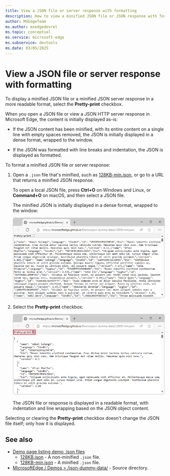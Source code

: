 ```yaml
---
title: View a JSON file or server response with formatting
description: How to view a minified JSON file or JSON response with formatting for readability, in Microsoft Edge.
author: MSEdgeTeam
ms.author: msedgedevrel
ms.topic: conceptual
ms.service: microsoft-edge
ms.subservice: devtools
ms.date: 03/05/2025
---
```

# View a JSON file or server response with formatting

To display a minified JSON file or a minified JSON server response in a more readable format, select the **Pretty-print** checkbox.

When you open a JSON file or view a JSON HTTP server response in Microsoft Edge, the content is initially displayed as-is:

* If the JSON content has been minified, with its entire content on a single line with empty spaces removed, the JSON is initially displayed in a dense format, wrapped to the window.

* If the JSON was formatted with line breaks and indentation, the JSON is displayed as formatted.


To format a minified JSON file or server response:

1. Open a `.json` file that's minified, such as [128KB-min.json](https://microsoftedge.github.io/Demos/json-dummy-data/128KB-min.json), or go to a URL that returns a minified JSON response.

   To open a local JSON file, press **Ctrl+O** on Windows and Linux, or **Command+O** on macOS, and then select a JSON file.

   The minified JSON is initially displayed in a dense format, wrapped to the window:

   ![A .json file that's minified, initially opened in Edge](./json-viewer-images/minified-json-file-as-is.png)

1. Select the **Pretty-print** checkbox:

   ![A .json file that's minified, viewed with Pretty-print selected](./json-viewer-images/minified-json-file-pretty-printed.png)

   The JSON file or response is displayed in a readable format, with indentation and line wrapping based on the JSON object content.

Selecting or clearing the **Pretty-print** checkbox doesn't change the JSON file itself; only how it is displayed.


<!-- ====================================================================== -->
## See also

* [Demo page listing demo .json files](https://microsoftedge.github.io/Demos/json-dummy-data/)
   * [128KB.json](https://microsoftedge.github.io/Demos/json-dummy-data/128KB.json) - A non-minified `.json` file.
   * [128KB-min.json](https://microsoftedge.github.io/Demos/json-dummy-data/128KB-min.json) - A minified `.json` file.
* [MicrosoftEdge / Demos > /json-dummy-data/](https://github.com/MicrosoftEdge/Demos/tree/main/json-dummy-data) - Source directory.
